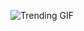 ![Trending GIF](https://media2.giphy.com/media/v1.Y2lkPThiYjIxNzcybWhyeHNrZXg5eGl2cDdpaXdvMWExcHI3b3F2YzZndHA3a2x1dzUxcCZlcD12MV9naWZzX3NlYXJjaCZjdD1n/xUPGcEliCc7bETyfO8/giphy.gif)
